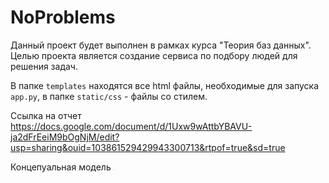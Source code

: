 # NoProblems
Данный проект будет выполнен в рамках курса "Теория баз данных". Целью проекта является создание сервиса по подбору людей для решения задач.

В папке `templates` находятся все html файлы, необходимые для запуска `app.py`, в папке `static/css` - файлы со стилем.

Ссылка на отчет https://docs.google.com/document/d/1Uxw9wAttbYBAVU-ja2dFrEeiM9bOgNjM/edit?usp=sharing&ouid=103861529429943300713&rtpof=true&sd=true

Концепуальная модель
  <img src="https://github.com/ulvivl/NoProblems/blob/main/img/TRD.png" style="zoom:10%;" />
